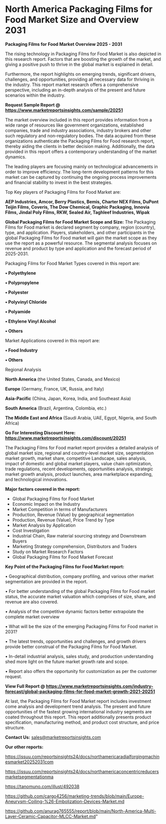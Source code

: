# North America Packaging Films for Food Market Size and Overview 2031

<Strong> Packaging Films for Food Market Overview 2025 - 2031</strong>

The rising technology in Packaging Films for Food Market is also depicted in this research report. Factors that are boosting the growth of the market, and giving a positive push to thrive in the global market is explained in detail.

Furthermore, the report highlights on emerging trends, significant drivers, challenges, and opportunities, providing all necessary data for thriving in the industry. This report market research offers a comprehensive perspective, including an in-depth analysis of the present and future scenarios within the industry.

<strong>Request Sample Report @ <a href=https://www.marketreportsinsights.com/sample/20251>https://www.marketreportsinsights.com/sample/20251</a></strong>

The market overview included in this report provides information from a wide range of resources like government organizations, established companies, trade and industry associations, industry brokers and other such regulatory and non-regulatory bodies. The data acquired from these organizations authenticate the Packaging Films for Food research report, thereby aiding the clients in better decision making. Additionally, the data provided in this report offers a contemporary understanding of the market dynamics.

The leading players are focusing mainly on technological advancements in order to improve efficiency. The long-term development patterns for this market can be captured by continuing the ongoing process improvements and financial stability to invest in the best strategies.

Top Key players of Packaging Films for Food Market are:

<strong>AEP Industries, Amcor, Berry Plastics, Bemis, Charter NEX Films, DuPont Teijin Films, Coveris, The Dow Chemical, Graphic Packaging, Innovia Films, Jindal Poly Films, RKW, Sealed Air, Taghleef Industries, Wipak</strong>

<strong><b>Global Packaging Films for Food Market Scope and Size:</b></strong>
The Packaging Films for Food market is declared segment by company, region (country), type, and application. Players, stakeholders, and other participants in the global Packaging Films for Food market will gain the market scope as they use the report as a powerful resource. The segmental analysis focuses on revenue and product by type and application and the forecast period of 2025-2031.

Packaging Films for Food Market Types covered in this report are:

<strong>• Polyethylene

• Polypropylene

• Polyester

• Polyvinyl Chloride

• Polyamide

• Ethylene Vinyl Alcohol

• Others</strong>

Market Applications covered in this report are:

<strong>• Food Industry

• Others</strong> 

Regional Analysis

<strong>North America</strong> (the United States, Canada, and Mexico)

<strong>Europe</strong> (Germany, France, UK, Russia, and Italy)

<strong>Asia-Pacific</strong> (China, Japan, Korea, India, and Southeast Asia)

<strong>South America</strong> (Brazil, Argentina, Colombia, etc.)

<strong>The Middle East and Africa</strong> (Saudi Arabia, UAE, Egypt, Nigeria, and South Africa)

<strong>Go For Interesting Discount Here: <a href=https://www.marketreportsinsights.com/discount/20251>https://www.marketreportsinsights.com/discount/20251</a></strong>

The Packaging Films for Food market report provides a detailed analysis of global market size, regional and country-level market size, segmentation market growth, market share, competitive Landscape, sales analysis, impact of domestic and global market players, value chain optimization, trade regulations, recent developments, opportunities analysis, strategic market growth analysis, product launches, area marketplace expanding, and technological innovations.

<strong><b>Major factors covered in the report:</b></strong>
<ul>
  <li>Global Packaging Films for Food Market </li>
  <li>Economic Impact on the Industry</li>
  <li>Market Competition in terms of Manufacturers</li>
  <li>Production, Revenue (Value) by geographical segmentation</li>
  <li>Production, Revenue (Value), Price Trend by Type</li>
  <li>Market Analysis by Application</li>
  <li>Cost Investigation</li>
  <li>Industrial Chain, Raw material sourcing strategy and Downstream Buyers</li>
  <li>Marketing Strategy comprehension, Distributors and Traders</li>
  <li>Study on Market Research Factors</li>
  <li>Global Packaging Films for Food Market Forecast</li>
</ul>

<strong><b>Key Point of the Packaging Films for Food Market report:</b></strong>

• Geographical distribution, company profiling, and various other market segmentation are provided in the report.

• For better understanding of the global Packaging Films for Food market status, the accurate market valuation which comprises of size, share, and revenue are also covered.

• Analysis of the competitive dynamic factors better extrapolate the complete market overview

• What will be the size of the emerging Packaging Films for Food market in 2031?

• The latest trends, opportunities and challenges, and growth drivers provide better construal of the Packaging Films for Food Market.

• In-detail industrial analysis, sales study, and production understanding shed more light on the future market growth rate and scope.

• Report also offers the opportunity for customization as per the customer request.

<strong><b>View Full Report @ <a href=https://www.marketreportsinsights.com/industry-forecast/global-packaging-films-for-food-market-growth-2021-20251>https://www.marketreportsinsights.com/industry-forecast/global-packaging-films-for-food-market-growth-2021-20251</a></b></strong>


At last, the Packaging Films for Food Market report includes investment come analysis and development trend analysis. The present and future opportunities of the fastest growing international industry segments are coated throughout this report. This report additionally presents product specification, manufacturing method, and product cost structure, and price structure.

<strong>Contact Us:</strong>
sales@marketreportsinsights.com

<strong>Our other reports:</strong>

<a href=https://issuu.com/reportsinsights24/docs/northamericaradialforgingmachinesmarket20252031com>https://issuu.com/reportsinsights24/docs/northamericaradialforgingmachinesmarket20252031com</a>

<a href=https://issuu.com/reportsinsights24/docs/northamericaconcentricreducersmarketsegmentationma>https://issuu.com/reportsinsights24/docs/northamericaconcentricreducersmarketsegmentationma</a>

<a href=https://tanomuno.com/illust/492038>https://tanomuno.com/illust/492038</a>

<a href=https://github.com/cargo4256/marketing-trends/blob/main/Europe-Aneurysm-Coiling-%26-Embolization-Devices-Market.md>https://github.com/cargo4256/marketing-trends/blob/main/Europe-Aneurysm-Coiling-%26-Embolization-Devices-Market.md</a>

<a href=https://github.com/anurag765555/report/blob/main/North-America-Multi-Layer-Ceramic-Capacitor-MLCC-Market.md>https://github.com/anurag765555/report/blob/main/North-America-Multi-Layer-Ceramic-Capacitor-MLCC-Market.md</a>"

